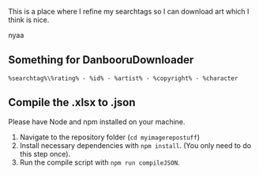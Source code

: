 This is a place where I refine my searchtags so I can download art which I think is nice.

nyaa


## Something for DanbooruDownloader

```
%searchtag%\%rating% - %id% - %artist% - %copyright% - %character
```

## Compile the .xlsx to .json

Please have Node and npm installed on your machine.

1. Navigate to the repository folder (`cd myimagerepostuff`)
2. Install necessary dependencies with `npm install`. (You only need to do this step once).
3. Run the compile script with `npm run compileJSON`.
